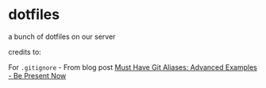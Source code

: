# dotfiles

a bunch of dotfiles on our server

credits to:

For `.gitignore` - From blog post [Must Have Git Aliases: Advanced Examples - Be Present Now](  http://bit.ly/2Lz9Tp6)
